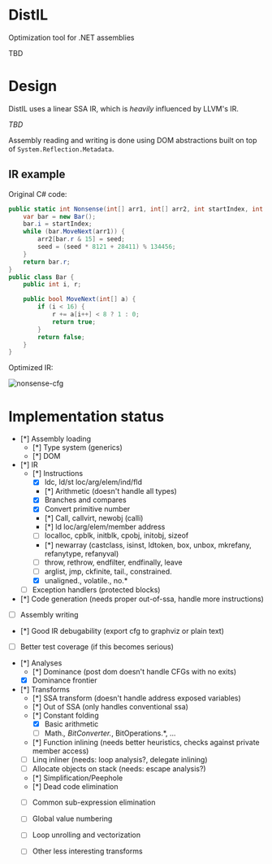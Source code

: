 # DistIL
Optimization tool for .NET assemblies

TBD

# Design
DistIL uses a linear SSA IR, which is _heavily_ influenced by LLVM's IR.

_TBD_

Assembly reading and writing is done using DOM abstractions built on top of `System.Reflection.Metadata`.


## IR example
Original C# code:
```cs
public static int Nonsense(int[] arr1, int[] arr2, int startIndex, int seed) {
    var bar = new Bar();
    bar.i = startIndex;
    while (bar.MoveNext(arr1)) {
        arr2[bar.r & 15] = seed;
        seed = (seed * 8121 + 28411) % 134456;
    }
    return bar.r;
}
public class Bar {
    public int i, r;

    public bool MoveNext(int[] a) {
        if (i < 16) {
            r += a[i++] < 8 ? 1 : 0;
            return true;
        }
        return false;
    }
}
```
Optimized IR:

![nonsense-cfg](https://user-images.githubusercontent.com/87553666/163573233-fc52b057-646b-4f52-8682-0b94ed0d1335.png)


# Implementation status
- [*] Assembly loading
  - [*] Type system (generics)
  - [*] DOM
- [*] IR
  - [*] Instructions
    - [x] ldc, ld/st loc/arg/elem/ind/fld
    - [*] Arithmetic (doesn't handle all types)
    - [x] Branches and compares
    - [x] Convert primitive number
    - [*] Call, callvirt, newobj (calli)
    - [*] ld loc/arg/elem/member address
    - [ ] localloc, cpblk, initblk, cpobj, initobj, sizeof
    - [*] newarray (castclass, isinst, ldtoken, box, unbox, mkrefany, refanytype, refanyval)
    - [ ] throw, rethrow, endfilter, endfinally, leave
    - [ ] arglist, jmp, ckfinite, tail., constrained.
    - [x] unaligned., volatile., no.*
  - [ ] Exception handlers (protected blocks)
- [*] Code generation (needs proper out-of-ssa, handle more instructions)
- [ ] Assembly writing
- [*] Good IR debugability (export cfg to graphviz or plain text)
- [ ] Better test coverage (if this becomes serious)
- [*] Analyses
  - [*] Dominance (post dom doesn't handle CFGs with no exits)
  - [x] Dominance frontier
- [*] Transforms
  - [*] SSA transform (doesn't handle address exposed variables)
  - [*] Out of SSA (only handles conventional ssa)
  - [*] Constant folding
    - [x] Basic arithmetic
    - [ ] Math.*, BitConverter.*, BitOperations.*, ...
  - [*] Function inlining (needs better heuristics, checks against private member access)
  - [ ] Linq inliner (needs: loop analysis?, delegate inlining)
  - [ ] Allocate objects on stack (needs: escape analysis?)
  - [*] Simplification/Peephole
  - [*] Dead code elimination
  - [ ] Common sub-expression elimination
  - [ ] Global value numbering
  - [ ] Loop unrolling and vectorization
  - [ ] Other less interesting transforms
  
